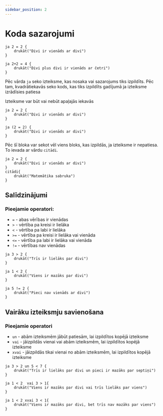 ```yaml
---
sidebar_position: 2
---
```


# Koda sazarojumi

```priede
ja 2 = 2 {
    drukāt("Divi ir vienāds ar divi")
}

ja 2+2 = 4 {
    drukāt("Divi plus divi ir vienāds ar četri")
}
```

Pēc vārda `ja` seko izteiksme, kas nosaka vai sazarojums tiks izpildīts. Pēc tam, kvadrātiekavās seko kods, kas tiks izpildīts gadījumā ja izteiksme izrādīsies patiesa

Izteiksme var būt vai nebūt apaļajās iekavās

```priede
ja 2 = 2 {
    drukāt("Divi ir vienāds ar divi")
}

ja (2 = 2) {
    drukāt("Divi ir vienāds ar divi")
}
```

Pēc šī bloka var sekot vēl viens bloks, kas izpildās, ja izteiksme ir nepatiesa. To ievada ar vārdu `citādi`.

```priede
ja 2 = 2 {
    drukāt("Divi ir vienāds ar divi")
}
citādi{
    drukāt("Matemātika sabruka")
}
```

## Salīdzinājumi

### Pieejamie operatori:

- `=` - abas vērības ir vienādas
- `>` - vērtība pa kreisi ir lielāka
- `<` - vērtība pa labi ir lielāka
- `>=` - vērtība pa kreisi ir lielāka vai vienāda
- `<=` - vērtība pa labi ir lielāka vai vienāda
- `!=` - vērtības nav vienādas

```priede
ja 3 > 2 {
    drukāt("Trīs ir lielāks par divi")
}

ja 1 < 2 {
    drukāt("Viens ir mazāks par divi")
}

ja 5 != 2 {
    drukāt("Pieci nav vienāds ar divi")
}
```

## Vairāku izteiksmju savienošana

### Pieejamie operatori

- `un` - abām izteiksmēm jābūt patiesām, lai izpildītos kopējā izteiksme
- `vai` - jāizpildās vienai vai abām izteiksmēm, lai izpildītos kopējā izteiksme
- `xvai` - jāizpildās tikai vienai no abām izteiksmēm, lai izpildītos kopējā izteiksme

```priede
ja 3 > 2 un 5 < 7 {
    drukāt("Trīs ir lielāks par divi un pieci ir mazāks par septiņi")
}

ja 1 < 2  vai 3 > 1{
    drukāt("Viens ir mazāks par divi vai trīs lielāks par viens")
}

ja 1 < 2 xvai 3 < 1{
    drukāt("Viens ir mazāks par divi, bet trīs nav mazāks par viens")
}
```
